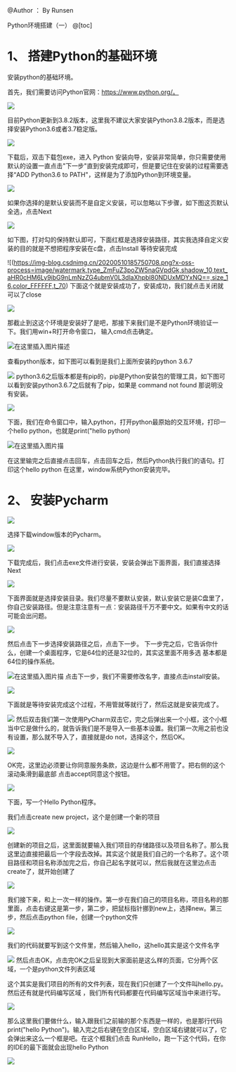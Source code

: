 ﻿
@Author ： By Runsen



Python环境搭建（一）
@[toc]

# 1、 搭建Python的基础环境


安装python的基础环境。

首先，我们需要访问Python官网：https://www.python.org/。



![](https://img-blog.csdnimg.cn/20200510185558709.png)


目前Python更新到3.8.2版本，这里我不建议大家安装Python3.8.2版本，而是选择安装Python3.6或者3.7稳定版。


![](https://img-blog.csdnimg.cn/20200510185650725.png)

下载后，双击下载包exe，进入 Python 安装向导，安装非常简单，你只需要使用默认的设置一直点击"下一步"直到安装完成即可，但是要记住在安装的过程需要选择“ADD Python3.6 to PATH"，这样是为了添加Python到环境变量。



![](https://img-blog.csdnimg.cn/20200510185704207.png)

如果你选择的是默认安装而不是自定义安装，可以忽略以下步骤，如下图这页默认全选，点击Next


![](https://img-blog.csdnimg.cn/20200510185725205.png)


如下图，打对勾的保持默认即可，下面红框是选择安装路径，其实我选择自定义安装的目的就是不想把程序安装在c盘，点击Install 等待安装完成

![(https://img-blog.csdnimg.cn/20200510185750708.png?x-oss-process=image/watermark,type_ZmFuZ3poZW5naGVpdGk,shadow_10,text_aHR0cHM6Ly9ibG9nLmNzZG4ubmV0L3dlaXhpbl80NDUxMDYxNQ==,size_16,color_FFFFFF,t_70)
下面这个就是安装成功了，安装成功，我们就点击关闭就可以了close





![](https://img-blog.csdnimg.cn/20200510185806525.png)

那截止到这这个环境是安装好了是吧，那接下来我们是不是Python环境验证一下。我们用win+R打开命令窗口， 输入cmd点击确定。

![在这里插入图片描述](https://img-blog.csdnimg.cn/20200510185819568.png)




查看python版本，如下图可以看到是我们上面所安装的python 3.6.7

![](https://img-blog.csdnimg.cn/2020051018584552.png)
python3.6之后版本都是有pip的，pip是Python安装包的管理工具，如下图可以看到安装python3.6.7之后就有了pip，如果是 command not found 那说明没有安装。


![](https://img-blog.csdnimg.cn/20200510185900328.png)


下面，我们在命令窗口中，输入python，打开python最原始的交互环境，打印一个hello python，也就是print("hello python)




![在这里插入图片描](https://img-blog.csdnimg.cn/20200510185913497.png)


在这里输完之后直接点击回车，点击回车之后，然后Python执行我们的语句。打印这个hello python
在这里，window系统Python安装完毕。

# 2、 安装Pycharm





![](https://img-blog.csdnimg.cn/20200510190124221.png)

选择下载window版本的Pycharm。



![](https://img-blog.csdnimg.cn/20200510190145246.png)



下载完成后，我们点击exe文件进行安装，安装会弹出下面界面，我们直接选择Next




![](https://img-blog.csdnimg.cn/20200510190158960.png)


下面界面就是选择安装目录。我们尽量不要默认安装，默认安装它是装C盘里了，你自己安装路径。但是注意注意有一点：安装路径千万不要中文。如果有中文的话可能会出问题。




![](https://img-blog.csdnimg.cn/20200510190219685.png)


然后点击下一步选择安装路径之后，点击下一步。
下一步完之后，它告诉你什么，创建一个桌面程序，它是64位的还是32位的，其实这里面不用多选
基本都是64位的操作系统。



![在这里插入图片描](https://img-blog.csdnimg.cn/20200510190300112.png)
点击下一步，我们不需要修改名字，直接点击install安装。



![](https://img-blog.csdnimg.cn/20200510190316166.png)



下面就是等待安装完成这个过程，不用管就等就行了，然后这就是安装完成了。

![](https://img-blog.csdnimg.cn/20200510190333204.png)
然后双击我们第一次使用PyCharm双击它，完之后弹出来一个小框，这个小框当中它是做什么的，就告诉我们是不是导入一些基本设置。我们第一次用之前也没有设置，那么就不导入了，直接就是do not，选择这个，然后OK。




![](https://img-blog.csdnimg.cn/20200510190352416.png)

OK完，这里边必须要让你同意服务条款，这边是什么都不用管了。把右侧的这个滚动条滑到最底部
点击accept同意这个按钮。



![](https://img-blog.csdnimg.cn/2020051019041190.png)

下面，写一个Hello Python程序。

我们点击create new project，这个是创建一个新的项目


![](https://img-blog.csdnimg.cn/2020051019043439.png)



创建新的项目之后，这里面就要输入我们项目的存储路径以及项目名称了。那么我这里边直接把最后一个字段去改掉。其实这个就是我们自己的一个名称了。这个项目路径和项目名称添加完之后，你自己起名字就可以，然后我就在这里边点击create了，就开始创建了



![](https://img-blog.csdnimg.cn/20200510190501557.png)



我们接下来，和上一次一样的操作。第一步在我们自己的项目名称，项目名称的那里面，点击右键这是第一步，第二步，把鼠标指针挪到new上，选择new。第三步，然后点击python file，创建一个python文件



![](https://img-blog.csdnimg.cn/20200510190525196.png)

我们的代码就要写到这个文件里，然后输入hello，这hello其实是这个文件名字

![](https://img-blog.csdnimg.cn/20200510190542698.png)
然后点击OK，点击完OK之后呈现到大家面前是这么样的页面，它分两个区域，一个是python文件列表区域

这个其实是我们项目的所有的文件列表，现在我们只创建了一个文件叫hello.py。然后还有就是代码编写区域
，我们所有代码都要在代码编写区域当中来进行写。


![](https://img-blog.csdnimg.cn/20200510190607666.png)

那么这里我们要做什么，输入跟我们之前输的那个东西是一样的，也是那行代码print("hello Python")。输入完之后右键在空白区域，空白区域右键就可以了，它会弹出来这么一个框是吧。在这个框我们点击 RunHello，跑一下这个代码，在你的IDE的最下面就会出现hello Python








![](https://img-blog.csdnimg.cn/20200510190625398.png)


